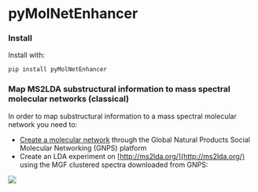 # pyMolNetEnhancer

### Install

Install with:

 `pip install pyMolNetEnhancer`
 
 
### Map MS2LDA substructural information to mass spectral molecular networks (classical)
 
In order to map substructural information to a mass spectral molecular network you need to:
 
* [Create a molecular network](https://ccms-ucsd.github.io/GNPSDocumentation/quickstart/) through the Global Natural Products Social Molecular Networking (GNPS) platform
* Create an LDA experiment on [http://ms2lda.org/](http://ms2lda.org/) using the MGF clustered spectra downloaded from GNPS:

<img src="IMG/DownloadClusteredMGF"/>
 
